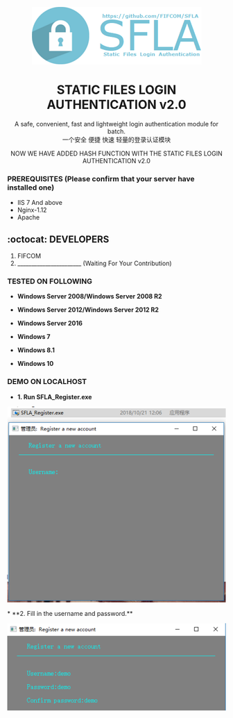 <p align="center">
  <img src="https://raw.githubusercontent.com/FIFCOM/SFLA/master/img/logo.png">  
</p>

<h1 align="center">STATIC FILES LOGIN AUTHENTICATION v2.0</h1>
<p align="center">
      A safe, convenient, fast and lightweight login authentication module for batch. </br> 一个安全 便捷 快速 轻量的登录认证模块 
</p>

<p align="center">
 NOW WE HAVE ADDED HASH FUNCTION WITH THE STATIC FILES LOGIN AUTHENTICATION v2.0
 
 
</p>

### PREREQUISITES (Please confirm that your server have installed one)

* IIS 7 And above
* Nginx-1.12
* Apache

## :octocat: DEVELOPERS 
1. FIFCOM
2. _______________________ (Waiting For Your Contribution)

### TESTED ON FOLLOWING
* **Windows Server 2008/Windows Server 2008 R2**

* **Windows Server 2012/Windows Server 2012 R2**

* **Windows Server 2016**

* **Windows 7**

* **Windows 8.1**

* **Windows 10**

### DEMO ON LOCALHOST

* **1. Run SFLA_Register.exe**
<p align="center">
  <img src="https://raw.githubusercontent.com/FIFCOM/SFLA/master/img/d1.png">  
</p>
* **2. Fill in the username and password.**
<p align="center">
  <img src="https://raw.githubusercontent.com/FIFCOM/SFLA/master/img/d2.png">  
</p>
